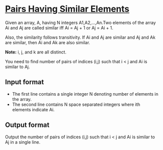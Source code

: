 # [Pairs Having Similar Elements][link]

Given an array, A, having N integers A1,A2,...,An.Two elements of the array Ai and Aj are called similar iff Ai = Aj + 1 or Aj = Ai + 1.

Also, the similarity follows transitivity. If Ai and Aj are similar and Aj and Ak are similar, then Ai and Ak are also similar.

**Note:** i, j, and k are all distinct.

You need to find number of pairs of indices (i,j) such that i < j and Ai is similar to Aj.

## Input format

- The first line contains a single integer N denoting number of elements in the array.
- The second line contains N space separated integers where ith elements indicate Ai.

## Output format

Output the number of pairs of indices (i,j) such that i < j and Ai is similar to Aj in a single line.

[link]: https://www.hackerearth.com/practice/data-structures/arrays/1-d/practice-problems/algorithm/pairs-having-similar-element-eed098aa/

